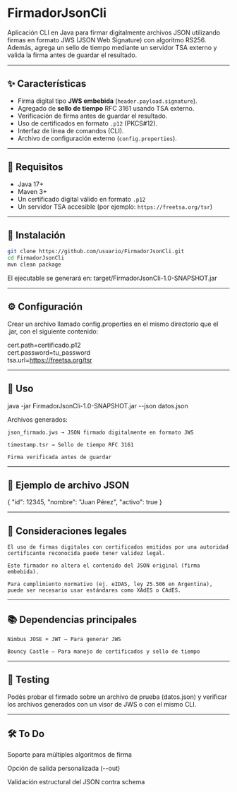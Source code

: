 # FirmadorJsonCli

Aplicación CLI en Java para firmar digitalmente archivos JSON utilizando firmas en formato JWS (JSON Web Signature) con algoritmo RS256. Además, agrega un sello de tiempo mediante un servidor TSA externo y valida la firma antes de guardar el resultado.

---

## ✨ Características

- Firma digital tipo **JWS embebida** (`header.payload.signature`).
- Agregado de **sello de tiempo** RFC 3161 usando TSA externo.
- Verificación de firma antes de guardar el resultado.
- Uso de certificados en formato `.p12` (PKCS#12).
- Interfaz de línea de comandos (CLI).
- Archivo de configuración externo (`config.properties`).

---

## 🧰 Requisitos

- Java 17+
- Maven 3+
- Un certificado digital válido en formato `.p12`
- Un servidor TSA accesible (por ejemplo: `https://freetsa.org/tsr`)

---

## 🔧 Instalación

```bash
git clone https://github.com/usuario/FirmadorJsonCli.git
cd FirmadorJsonCli
mvn clean package
```

El ejecutable se generará en: target/FirmadorJsonCli-1.0-SNAPSHOT.jar

---

## ⚙️ Configuración

Crear un archivo llamado config.properties en el mismo directorio que el .jar, con el siguiente contenido:

cert.path=certificado.p12  
cert.password=tu_password  
tsa.url=https://freetsa.org/tsr  

---

## 🚀 Uso

java -jar FirmadorJsonCli-1.0-SNAPSHOT.jar --json datos.json

Archivos generados:

    json_firmado.jws → JSON firmado digitalmente en formato JWS

    timestamp.tsr → Sello de tiempo RFC 3161

    Firma verificada antes de guardar

---

## 📄 Ejemplo de archivo JSON

{
  "id": 12345,
  "nombre": "Juan Pérez",
  "activo": true
}

---

## 🔐 Consideraciones legales

    El uso de firmas digitales con certificados emitidos por una autoridad certificante reconocida puede tener validez legal.

    Este firmador no altera el contenido del JSON original (firma embebida).

    Para cumplimiento normativo (ej. eIDAS, ley 25.506 en Argentina), puede ser necesario usar estándares como XAdES o CAdES.

---

## 📚 Dependencias principales

    Nimbus JOSE + JWT – Para generar JWS

    Bouncy Castle – Para manejo de certificados y sello de tiempo

---

## 🧪 Testing

Podés probar el firmado sobre un archivo de prueba (datos.json) y verificar los archivos generados con un visor de JWS o con el mismo CLI.

---

## 🛠️ To Do

Soporte para múltiples algoritmos de firma

Opción de salida personalizada (--out)

Validación estructural del JSON contra schema
